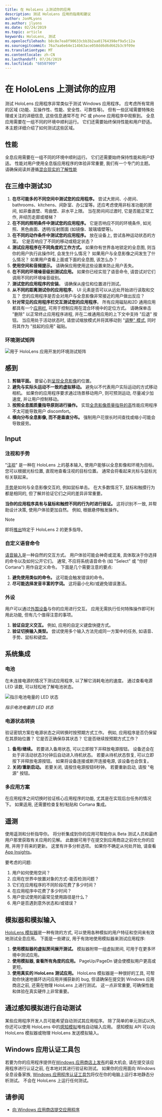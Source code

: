 ```yaml
---
title: 在 HoloLens 上测试你的应用
description: 测试 HoloLens 应用的指南和建议
author: JonMLyons
ms.author: jlyons
ms.date: 02/24/2019
ms.topic: article
keywords: HoloLens, 测试
ms.openlocfilehash: b8c8e7ea8f90633cbb3b2aa01764398ef9a5c12a
ms.sourcegitcommit: 76a7aa6e64e114b63ace058dd6d6d662b3c9f09e
ms.translationtype: MT
ms.contentlocale: zh-CN
ms.lasthandoff: 07/26/2019
ms.locfileid: "68507909"
---
```

# <a name="testing-your-app-on-hololens"></a>在 HoloLens 上测试你的应用

测试 HoloLens 应用程序非常类似于测试 Windows 应用程序。 应考虑所有常用的区域 (功能、互操作性、性能、安全性、可靠性等)。 但有一些区域需要特殊处理或关注的详细信息, 这些信息通常不在 PC 或 phone 应用程序中观察到。 全息应用需要在一组不同的环境中顺利运行。 它们还需要始终保持性能和用户舒适。 本主题详细介绍了如何测试这些区域。

## <a name="performance"></a>性能

全息应用需要在一组不同的环境中顺利运行。 它们还需要始终保持性能和用户舒适。 性能对用户使用全息版应用程序的体验非常重要, 我们有一个专门的主题。 请确保阅读并遵循[混合现实的了解性能](understanding-performance-for-mixed-reality.md)

## <a name="testing-3d-in-3d"></a>在三维中测试3D
1. **在尽可能多的不同空间中测试您的应用程序。** 尝试大房间、小房间、bathrooms、kitchens、间卧室、办公室等。还应考虑使用非标准功能的房间, 如非垂直壁、弯曲壁、非水平上限。 当在房间间过渡时, 它是否能正常工作, 并经历走廊或楼梯？
2. **在不同的照明条件中测试您的应用程序。** 它是否响应不同的环境条件, 如光照、黑色曲面、透明/反射图面 (如镜像、玻璃墙壁等)。
3. **在不同的动作条件中测试您的应用程序。** 放在设备上, 尝试各种运动状态的方案。 它是否响应了不同的移动或稳定状态？
4. **测试应用程序在不同角度的工作方式。** 如果你有世界各地锁定的全息图, 则当你的用户执行此操作时, 会发生什么情况？ 如果用户与全息影像之间发生了什么情况？ 如果用户查看上面或下面的全息图, 该怎么办？
5. **使用空间和音频提示。** 请确保应用使用这些设置来防止用户丢失。
6. **在不同的环境噪音级别测试应用。** 如果你已经实现了语音命令, 请尝试对它们调用不同的环境噪音级别。
7. **测试您的应用程序的安装**。 请确保从座位和位置进行测试。
8. **从不同的距离测试你的应用程序**。 UI 元素是否可以从远处开始进行读取和交互？ 您的应用程序是否会对用户与全息影像非常接近的用户做出反应？
9. **针对常见的应用程序栏交互测试您的应用程序**。 所有应用磁贴和2D 通用应用都具有一个[应用栏](navigating-the-windows-mixed-reality-home.md#moving-and-adjusting-apps), 可用于控制应用在混合环境中的定位方式。 请确保单击 "删除" 以正常终止应用程序进程, 并在二维通用应用的上下文中支持 "后退" 按钮。 当应用处于活动状态时, 请尝试缩放模式并将其移动到 "[调整" 模式](navigating-the-windows-mixed-reality-home.md#moving-and-adjusting-apps), 同时将其作为 "挂起的应用" 磁贴。

### <a name="environmental-test-matrix"></a>环境测试矩阵

![用于 HoloLens 应用开发的环境测试矩阵](images/environment-matrix-600px.png)

## <a name="comfort"></a>感到
1. **剪辑平面。** 要留心到[呈现全息影像](hologram-stability.md#hologram-render-distances)的位置。
2. **避免与实际头运动不一致的虚拟移动。** 避免以不代表用户实际运动的方式移动相机。 如果你的应用程序要求通过场景移动用户, 则可预测运动, 尽量减少加速度, 并让用户控制移动。
3. **按照全息图质量指导原则进行操作。** 实现[全息影像质量指导的高](hologram-stability.md)性能应用程序不太可能导致用户 discomfort。
4. **横向分布全息影像, 而不是垂直分布。** 强制用户花很长时间查找或缩小可能会导致疲劳。

## <a name="input"></a>Input

### <a name="gaze-and-gestures"></a>注视和手势

"[注视](gaze.md)" 是一种在 HoloLens 上的基本输入, 使用户能够以全息影像和环境为目标。 您可以根据光标位置, 直观地查看注视的目标位置。 通常会将看起来光标与鼠标光标关联起来。

[手势](gestures.md)是如何与全息影像交互的, 例如鼠标单击。 在大多数情况下, 鼠标和触摸行为都是相同的, 但了解并验证它们之间的差异非常重要。

**当你的应用程序具有与鼠标和触控不同的行为时进行验证。** 这将识别不一致, 并帮助设计决策, 使用户体验更加自然。 例如, 根据悬停触发操作。

> [!NOTE]
> 即将[推出](index.md#news-and-notes)特定于 HoloLens 2 的更多指导。

### <a name="custom-voice-commands"></a>自定义语音命令

[语音输入](voice-input.md)是一种自然的交互方式。 用户体验可能会神奇或混淆, 具体取决于你选择的命令以及如何公开它们。 通常, 不应将系统语音命令 (如 "Select" 或 "你好 Cortana") 用作自定义命令。 下面是几个需要注意的要点:
1. **避免使用类似的命令。** 这可能会触发错误的命令。
2. **尽可能选择发音丰富的字词。** 这将最小化和/或避免错误激活。

### <a name="peripherals"></a>外设

用户可以通过[外围设备](hardware-accessories.md)与你的应用进行交互。 应用无需执行任何特殊操作即可利用此功能, 但有几个值得注意的事项。
1. **验证自定义交互。** 例如, 应用的自定义键盘快捷方式。
2. **验证切换输入类型。** 尝试使用多个输入方法完成同一方案中的任务, 如语音、手势、鼠标和键盘。

## <a name="system-integration"></a>系统集成

### <a name="battery"></a>电池

在未连接电源的情况下测试应用程序, 以了解它消耗电池的速度。 通过查看电源 LED 读数, 可以轻松地了解电池状态。 

![指示电池电量的 LED 状态](images/batterypowerledindication-500px.png)<br>

*指示电池电量的 LED 状态*

### <a name="power-state-transitions"></a>电源状态转换

验证密钥方案在电源状态之间转换时按预期方式工作。 例如, 应用程序是否仍保留在其原始位置？ 它是否正确保存其状态？ 它是否继续按预期方式工作？
1. **备用/继续。** 若要进入备用状态, 可以立即按下并释放电源按钮。 设备还会在处于非活动状态3分钟后自动进入待机状态。 若要从待机状态恢复, 可以立即按下并释放电源按钮。 如果将设备连接或断开连接电源, 该设备也会恢复。
2. **关闭/重新启动。** 若要关闭, 请按住电源按钮6秒钟。 若要重新启动, 请按 "电源" 按钮。

### <a name="multi-app-scenarios"></a>多应用方案

在应用程序之间切换时验证核心应用程序的功能, 尤其是在实现后台任务的情况下。 如果适用, 还需要检查复制/粘贴和 Cortana 集成。

## <a name="telemetry"></a>遥测

使用遥测和分析指导你。 将分析集成到你的应用可帮助你从 Beta 测试人员和最终用户那里获取有关应用的见解。 此数据可用于在提交到应用商店之前优化你的应用, 并用于将来的更新。 这里有许多分析选项。 如果你不确定从何处开始, 请查看[App Insights](https://www.visualstudio.com/products/application-insights-vs.aspx)。

要考虑的问题:
1. 用户如何使用空间？
2. 应用在世界中放置对象的方式-能否检测问题？
3. 它们在应用程序的不同阶段花费了多少时间？
4. 在应用程序中花费了多少时间？
5. 用户尝试使用的最常见使用路径是什么？
6. 用户是否遇到意外状态和/或错误？

## <a name="emulator-and-simulated-input"></a>模拟器和模拟输入

[HoloLens 模拟器](using-the-hololens-emulator.md)是一种有效的方式, 可以使用各种模拟的用户特征和空间来有效地测试全息应用。 下面是一些建议, 用于有效地使用模拟器来测试应用程序:
1. **使用模拟器的虚拟房间展开测试。** 模拟器附带一组虚拟房间, 可用于在更多环境中测试应用。
2. **使用模拟器, 查看所有角度的应用。** PageUp/PageDn 键会使模拟用户更高或更短。
3. **使用真实的 HoloLens 测试应用。** HoloLens 模拟器是一种很好的工具, 可帮助你快速地循环访问应用并捕获新的 bug, 但请确保在提交到 Windows 应用商店之前, 还需在物理 HoloLens 上进行测试。 这一点非常重要, 可确保性能和体验在真实硬件上非常重要。

## <a name="automated-testing-with-perception-simulation"></a>通过感知模拟进行自动测试

某些应用程序开发人员可能希望自动测试其应用程序。 除了简单的单元测试以外, 你还可以使用 HoloLens 中的[感知模拟](perception-simulation.md)堆栈自动输入应用。 感知模拟 API 可以向 HoloLens 模拟器或物理 HoloLens 发送模拟输入。

## <a name="windows-app-certification-kit"></a>Windows 应用认证工具包

若要为你的应用程序提供在[Windows 应用商店上发布](submitting-an-app-to-the-microsoft-store.md)的最大机会, 请在提交该应用程序进行认证之前, 在本地对其进行验证和测试。 如果你的应用面向 Windows 全息设备家族, [Windows 应用程序认证工具包](https://msdn.microsoft.com/library/windows/apps/xaml/mt186449.aspx)将仅在你的电脑上运行本地静态分析测试。 不会在 HoloLens 上运行任何测试。

## <a name="see-also"></a>请参阅
* [向 Windows 应用商店提交应用程序](submitting-an-app-to-the-microsoft-store.md)
